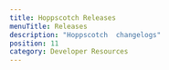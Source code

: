 ```yaml
---
title: Hoppscotch Releases
menuTitle: Releases
description: "Hoppscotch  changelogs"
position: 11
category: Developer Resources
---
```


